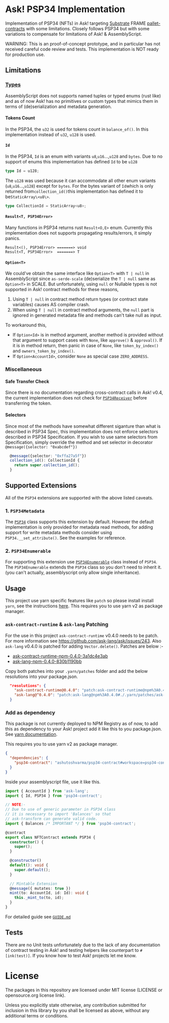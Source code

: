 # Ask! PSP34 Implementation

Implementation of PSP34 (NFTs) in Ask! targeting [Substrate](https://github.com/paritytech/substrate) FRAME [pallet-contracts](https://github.com/paritytech/substrate/tree/master/frame/contracts) with some limitations.
Closely follows PSP34 but with some variations to compensate for limitations of Ask! & AssemblyScript.

WARNING: This is an proof-of-concept prototype, and in particular has not received careful code review and tests.
This implementation is NOT ready for production use.

## Limitations

### [Types](https://github.com/w3f/PSPs/blob/master/PSPs/psp-34.md#types)

AssemblyScript does not supports named tuples or typed enums (rust like) and as of now Ask! has no primitives or custom types that mimics them in terms of (de)serialization and metadata generation.

#### Tokens Count

In the PSP34, the `u32` is used for tokens count in `balance_of()`. In this implementation instead of `u32`, `u128` is used.

#### `Id`

In the PSP34, `Id` is an enum with variants `u8`,`u16`...,`u128` and `bytes`. Due to no support of enums this implementation has defined `Id` to be `u128`

```ts
type Id = u128;
```

The `u128` was used because it can accommodate all other enum variants (`u8`,`u16`...,`u128`) except for `bytes`. For the bytes variant of `Id`which is only returned from`collection_id()`this implementation has defined it to be`StaticArray\<u8\>`.

```ts
type CollectionId = StaticArray<u8>;
```

#### `Result<T, PSP34Error>`

Many functions in PSP34 returns rust `Result<O,E>` enum. Currently this implementation does not supports propagating results/errors, it simply panics.

```
Result<(), PSP34Error> =======> void
Result<T, PSP34Error>  =======> T
```

#### `Option<T>`

We could've obtain the same interface like `Option<T>` with `T | null` in AssemblyScript since `as-serde-scale` (de)serialize the `T | null` same as `Option<T>` in SCALE.
But unfortunately, using `null` or Nullable types is not supported in Ask! contract methods for these reasons,

1. Using `T | null` in contract method return types (or contract state variables) causes AS compiler crash.
2. When using `T | null` in contract method arguments, the `null` part is ignored in generated metadata file and methods can't take null as input.

To workaround this,

- If `Option<Id>` is in method argument, another method is provided without that argument to support cases with `None`, like `approve()` & `approval()`. If it is in method return, then panic in case of `None`, like `token_by_index()` and `owners_token_by_index()`.
- If `Option<AccountId>`, consider `None` as special case `ZERO_ADDRESS`.

### Miscellaneous

#### Safe Transfer Check

Since there is no documentation regarding cross-contract calls in Ask! v0.4, the current implementation does not check for [`PSP34Receiver`](https://github.com/w3f/PSPs/blob/master/PSPs/psp-34.md#psp34receiver) before transferring the token.

#### Selectors
Since most of the methods have somewhat different siganture than what is described in PSP34 Spec, this implementation
does not enforce selectors described in PSP34 Specification. 
If you wish to use same selectors from Specification, simply override the method and set selector in decorator `@message({selector: "0xabcdef"})`

```ts
  @message({selector: "0xffa27a5f"})
  collection_id(): CollectionId {
    return super.collection_id();
  }
```

## Supported Extensions

All of the `PSP34` extensions are supported with the above listed caveats.

### 1. `PSP34Metadata`

The [`PSP34`](https://github.com/ashutoshvarma/psp34-contract/blob/master/packages/psp34/assembly/psp34/base.ts#L118) class
supports this extension by default.
However the default implementation is only provided for metadata read methods, for adding support for write metadata methods
consider using `PSP34.__set_attribute()`. See the examples for reference.

### 2. `PSP34Enumerable`

For supporting this extension use [`PSP34Enumerable`](https://github.com/ashutoshvarma/psp34-contract/blob/master/packages/psp34/assembly/psp34/extensions/enumerable.ts#L151)
class instead of `PSP34`. The `PSP34Enumerable` extends the `PSP34` class so you don't need to inherit it. (you can't actually,
assemblyscript only allow single inheritance).

## Usage

This project use yarn specific features like `patch` so please install install `yarn`, see the instructions [here](https://classic.yarnpkg.com/lang/en/docs/install). This requires you to use yarn v2 as package manager.

### `ask-contract-runtime` & `ask-lang` Patching

For the use in this project `ask-contract-runtime` v0.4.0 needs to be patch. For more information see https://github.com/ask-lang/ask/issues/243. Also `ask-lang` v0.4.0 is patched for adding `Vector.delete()`. Patches are below :-

- [ask-contract-runtime-npm-0.4.0-3a1dc4e3ab](./.yarn/patches/ask-contract-runtime-npm-0.4.0-3a1dc4e3ab.patch)
- [ask-lang-npm-0.4.0-830b1190bb](./.yarn/patches/ask-lang-npm-0.4.0-830b1190bb.patch)

Copy both patches into your `.yarn/patches` folder and add the below resolutions into your package.json.

```json
  "resolutions": {
    "ask-contract-runtime@0.4.0": "patch:ask-contract-runtime@npm%3A0.4.0#./.yarn/patches/ask-contract-runtime-npm-0.4.0-3a1dc4e3ab.patch",
    "ask-lang@^0.4.0": "patch:ask-lang@npm%3A0.4.0#./.yarn/patches/ask-lang-npm-0.4.0-830b1190bb.patch"
  }
```

### Add as dependency

This package is not currently deployed to NPM Registry as of now, to add this as dependency to your Ask! project
add it like this to you package.json. See [yarn documentation](https://yarnpkg.com/features/protocols#can-i-install-a-workspace-of-a-project-when-using-the-git-protocol).

This requires you to use yarn v2 as package manager.

```json
{
  "dependencies": {
    "psp34-contract": "ashutoshvarma/psp34-contract#workspace=psp34-contract"
  }
}
```

Inside your assemblyscript file, use it like this.

```ts
import { AccountId } from 'ask-lang';
import { Id, PSP34 } from 'psp34-contract';

// NOTE:-
// Due to use of generic parameter in PSP34 class
// it is necessary to import 'Balances' so that
// ask-transform can generate valid code.
import { Balances /* IMPORTANT */ } from 'psp34-contract';

@contract
export class NFTContract extends PSP34 {
  constructor() {
    super();
  }

  @constructor()
  default(): void {
    super.default();
  }

  // Mintable Extension
  @message({ mutates: true })
  mint(to: AccountId, id: Id): void {
    this._mint_to(to, id);
  }
}
```

For detailed guide see [`GUIDE.md`](./GUIDE.md)

## Tests

There are no Unit tests unfortunately due to the lack of any documentation of contract testing in Ask! and
testing helpers like counterpart to `#[ink(test)]`. If you know how to test Ask! projects let me know.

# License

The packages in this repository are licensed under MIT license (LICENSE or opensource.org license link).

Unless you explicitly state otherwise, any contribution submitted for inclusion in this library by you shall be licensed as above, without any additional terms or conditions.
